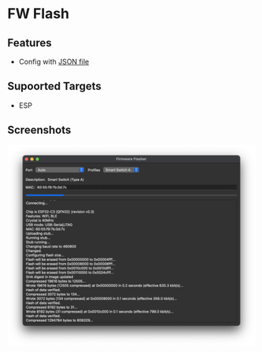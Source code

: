 # FW Flash
## Features
* Config with [JSON file](https://github.com/buganini/Fw-Flasher/blob/main/manifest.json)
## Supoorted Targets
* ESP

## Screenshots
![Flashing](screenshots/flashing.png)